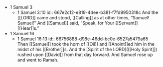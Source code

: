 - 1 Samuel 3
	- 1 Samuel‬ ‭3‬:‭10‬
	  id:: 667e2c12-e819-44ee-b381-f7fd9950318c
	  And the [[LORD]] came and stood, [[Calling]] as at other times, “Samuel! Samuel!” And [[Samuel]] said, “Speak, for Your [[Servant]] [[Hear]]s.”
- 1 Samuel 16
	- 1 Samuel 16:13
	  id:: 66756888-d98e-46dd-bc0e-6527a5479a65
	  Then [[Samuel]] took the horn of [[Oil]] and [[Anoint]]ed him in the midst of his [[Brother]]s. And the [Spirit of the LORD]([[Holy Spirit]]) rushed upon [[David]] from that day forward. And Samuel rose up and went to Ramah.